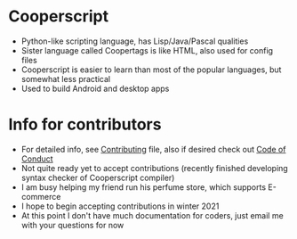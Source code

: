 # Cooperscript
* Python-like scripting language, has Lisp/Java/Pascal qualities
* Sister language called Coopertags is like HTML, also used for config files
* Cooperscript is easier to learn than most of the popular languages, but somewhat less practical
* Used to build Android and desktop apps
# Info for contributors
* For detailed info, see [Contributing](CONTRIBUTING.md) file, also if desired check out [Code of Conduct](CODE_OF_CONDUCT.md)
* Not quite ready yet to accept contributions (recently finished developing syntax checker of Cooperscript compiler)
* I am busy helping my friend run his perfume store, which supports E-commerce
* I hope to begin accepting contributions in winter 2021
* At this point I don't have much documentation for coders, just email me with your questions for now
